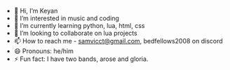 - 👋 Hi, I’m Keyan
- 👀 I’m interested in music and coding
- 🌱 I’m currently learning python, lua, html, css
- 💞️ I’m looking to collaborate on lua projects
- 📫 How to reach me - samvicct@gmail.com, bedfellows2008 on discord
- 😄 Pronouns: he/him
- ⚡ Fun fact: I have two bands, arose and gloria.

<!---
bedfellows2008/bedfellows2008 is a ✨ special ✨ repository because its `README.md` (this file) appears on your GitHub profile.
You can click the Preview link to take a look at your changes.
--->
